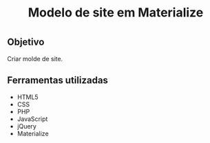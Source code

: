 <h1 align="center">Modelo de site em Materialize<h1>

<h2>Objetivo</h2>
Criar molde de site.

<h2>Ferramentas utilizadas</h2>
<ul>
  <li>HTML5</li>
  <li>CSS</li>
  <li>PHP</li>
  <li>JavaScript</li>
  <li>jQuery</li>
  <li>Materialize</li>
</ul>
